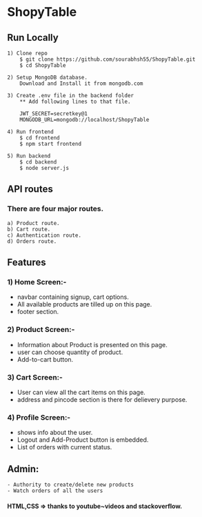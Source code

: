 # ShopyTable

## Run Locally
    1) Clone repo
        $ git clone https://github.com/sourabhsh55/ShopyTable.git
        $ cd ShopyTable

    2) Setup MongoDB database.
        Download and Install it from mongodb.com

    3) Create .env file in the backend folder
        ** Add following lines to that file.

        JWT_SECRET=secretkey@1
        MONGODB_URL=mongodb://localhost/ShopyTable
    
    4) Run frontend
        $ cd frontend
        $ npm start frontend
    
    5) Run backend
        $ cd backend
        $ node server.js

## API routes
### There are four major routes.
    a) Product route.
    b) Cart route.
    c) Authentication route.
    d) Orders route.

## Features

### 1) Home Screen:-
- navbar containing signup, cart options.
- All available products are tilled up on this page.
- footer section.

### 2) Product Screen:-
- Information about Product is presented on this page.
- user can choose quantity of product.
- Add-to-cart button.

### 3) Cart Screen:-
- User can view all the cart items on this page.
- address and pincode section is there for delievery purpose.

### 4) Profile Screen:-
- shows info about the user.
- Logout and Add-Product button is embedded.
- List of orders with current status.

## Admin:
    - Authority to create/delete new products
    - Watch orders of all the users


#### HTML,CSS => thanks to youtube~videos and stackoverflow.